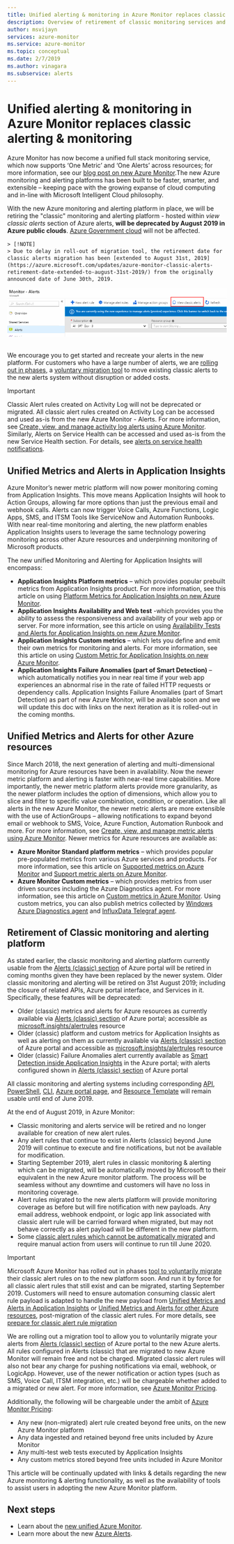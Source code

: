 ```yaml
---
title: Unified alerting & monitoring in Azure Monitor replaces classic alerting & monitoring
description: Overview of retirement of classic monitoring services and functionality, earlier shown in Azure portal under Alerts (classic). Classic alerting & monitoring includes classic metric alerts for Azure resources, classic metric alerts for Application Insights, classic webtest alerts for Application Insights, classic custom metric based alerts for Application Insights and classic alerts for Application Insights SmartDetection v1
author: msvijayn
services: azure-monitor
ms.service: azure-monitor
ms.topic: conceptual
ms.date: 2/7/2019
ms.author: vinagara
ms.subservice: alerts
---
```

# Unified alerting & monitoring in Azure Monitor replaces classic alerting & monitoring

Azure Monitor has now become a unified full stack monitoring service, which now supports ‘One Metric’ and ‘One Alerts’ across resources; for more information, see our [blog post on new Azure Monitor](https://azure.microsoft.com/blog/new-full-stack-monitoring-capabilities-in-azure-monitor/).The new Azure monitoring and alerting platforms has been built to be faster, smarter, and extensible – keeping pace with the growing expanse of cloud computing and in-line with Microsoft Intelligent Cloud philosophy. 

With the new Azure monitoring and alerting platform in place, we will be retiring the "classic" monitoring and alerting platform  - hosted within *view classic alerts* section of Azure alerts, **will be deprecated by August 2019 in Azure public clouds**. [Azure Government cloud](../../azure-government/documentation-government-welcome.md) will not be affected.

    > [!NOTE]
    > Due to delay in roll-out of migration tool, the retirement date for classic alerts migration has been [extended to August 31st, 2019](https://azure.microsoft.com/updates/azure-monitor-classic-alerts-retirement-date-extended-to-august-31st-2019/) from the originally announced date of June 30th, 2019.

 ![Classic alert in Azure portal](media/monitoring-classic-retirement/monitor-alert-screen2.png) 

We encourage you to get started and recreate your alerts in the new platform. For customers who have a large number of alerts, we are [rolling out in phases](alerts-understand-migration.md#rollout-phases), a [voluntary migration tool](alerts-using-migration-tool.md) to move existing classic alerts to the new alerts system without disruption or added costs.

> [!IMPORTANT]
> Classic Alert rules created on Activity Log will not be deprecated or migrated. All classic alert rules created on Activity Log can be accessed and used as-is from the new Azure Monitor - Alerts. For more information, see [Create, view, and manage activity log alerts using Azure Monitor](../../azure-monitor/platform/alerts-activity-log.md). Similarly, Alerts on Service Health can be accessed and used as-is from the new Service Health section. For details, see [alerts on service health notifications](../../azure-monitor/platform/alerts-activity-log-service-notifications.md).

## Unified Metrics and Alerts in Application Insights

Azure Monitor’s newer metric platform will now power monitoring coming from Application Insights. This move means Application Insights will hook to Action Groups, allowing far more options than just the previous email and webhook calls. Alerts can now trigger Voice Calls, Azure Functions, Logic Apps, SMS, and ITSM Tools like ServiceNow and Automation Runbooks. With near real-time monitoring and alerting, the new platform enables Application Insights users to leverage the same technology powering monitoring across other Azure resources and underpinning monitoring of Microsoft products.

The new unified Monitoring and Alerting for Application Insights will encompass:

- **Application Insights Platform metrics** – which provides popular prebuilt metrics from Application Insights product. For more information, see this article on using [Platform Metrics for Application Insights on new Azure Monitor](../../azure-monitor/app/pre-aggregated-metrics-log-metrics.md#pre-aggregated-metrics).
- **Application Insights Availability and Web test** -which provides you the ability to assess the responsiveness and availability of your web app or server. For more information, see this article on using [Availability Tests and Alerts for Application Insights on new Azure Monitor](../../azure-monitor/app/monitor-web-app-availability.md).
- **Application Insights Custom metrics** – which lets you define and emit their own metrics for monitoring and alerts. For more information, see this article on using [Custom Metric for Application Insights on new Azure Monitor](../../azure-monitor/app/pre-aggregated-metrics-log-metrics.md#custom-metrics-dimensions-and-pre-aggregation).
- **Application Insights Failure Anomalies (part of Smart Detection)** – which automatically notifies you in near real time if your web app experiences an abnormal rise in the rate of failed HTTP requests or dependency calls. Application Insights Failure Anomalies (part of Smart Detection) as part of new Azure Monitor, will be available soon and we will update this doc with links on the next iteration as it is rolled-out in the coming months.

## Unified Metrics and Alerts for other Azure resources

Since March 2018, the next generation of alerting and multi-dimensional monitoring for Azure resources have been in availability. Now the newer metric platform and alerting is faster with near-real time capabilities. More importantly, the newer metric platform alerts provide more granularity, as the newer platform includes the option of dimensions, which allow you to slice and filter to specific value combination, condition, or operation. Like all alerts in the new Azure Monitor, the newer metric alerts are more extensible with the use of ActionGroups – allowing notifications to expand beyond email or webhook to SMS, Voice, Azure Function, Automation Runbook and more. For more information, see [Create, view, and manage metric alerts using Azure Monitor](../../azure-monitor/platform/alerts-metric.md).
Newer metrics for Azure resources are available as:

- **Azure Monitor Standard platform metrics** – which provides popular pre-populated metrics from various Azure services and products. For more information, see this article on [Supported metrics on Azure Monitor](../../azure-monitor/platform/alerts-metric-near-real-time.md#metrics-and-dimensions-supported) and [Support metric alerts on Azure Monitor](../../azure-monitor/platform/alerts-metric-overview.md#supported-resource-types-for-metric-alerts).
- **Azure Monitor Custom metrics** – which provides metrics from user driven sources including the Azure Diagnostics agent. For more information, see this article on [Custom metrics in Azure Monitor](../../azure-monitor/platform/metrics-custom-overview.md). Using custom metrics, you can also publish metrics collected by [Windows Azure Diagnostics agent](../../azure-monitor/platform/collect-custom-metrics-guestos-resource-manager-vm.md) and [InfluxData Telegraf agent](../../azure-monitor/platform/collect-custom-metrics-linux-telegraf.md).

## Retirement of Classic monitoring and alerting platform

As stated earlier, the classic monitoring and alerting platform currently usable from the [Alerts (classic) section](../../azure-monitor/platform/alerts-classic.overview.md) of Azure portal will be retired in coming months given they have been replaced by the newer system.
Older classic monitoring and alerting will be retired on 31st August 2019; including the closure of related APIs, Azure portal interface, and Services in it. Specifically, these features will be deprecated:

- Older (classic) metrics and alerts for Azure resources as currently available via [Alerts (classic) section](../../azure-monitor/platform/alerts-classic.overview.md) of Azure portal; accessible as [microsoft.insights/alertrules](https://docs.microsoft.com/rest/api/monitor/alertrules) resource
- Older (classic) platform and custom metrics for Application Insights as well as alerting on them as currently available via [Alerts (classic) section](../../azure-monitor/platform/alerts-classic.overview.md) of Azure portal and accessible as [microsoft.insights/alertrules](https://docs.microsoft.com/rest/api/monitor/alertrules) resource
- Older (classic) Failure Anomalies alert currently available as [Smart Detection inside Application Insights](../../azure-monitor/app/proactive-diagnostics.md) in the Azure portal; with alerts configured shown in [Alerts (classic) section](../../azure-monitor/platform/alerts-classic.overview.md) of Azure portal

All classic monitoring and alerting systems including corresponding [API](https://msdn.microsoft.com/library/azure/dn931945.aspx), [PowerShell](../../azure-monitor/platform/alerts-classic-portal.md), [CLI](../../azure-monitor/platform/alerts-classic-portal.md), [Azure portal page](../../azure-monitor/platform/alerts-classic-portal.md), and [Resource Template](../../azure-monitor/platform/alerts-enable-template.md) will remain usable until end of June 2019. 

At the end of August 2019, in Azure Monitor:

- Classic monitoring and alerts service will be retired and no longer available for creation of new alert rules.
- Any alert rules that continue to exist in Alerts (classic) beyond June 2019 will continue to execute and fire notifications, but not be available for modification.
- Starting September 2019, alert rules in classic monitoring & alerting which can be migrated, will be automatically moved by Microsoft to their equivalent in the new Azure monitor platform. The process will be seamless without any downtime and customers will have no loss in monitoring coverage.
- Alert rules migrated to the new alerts platform will provide monitoring coverage as before but will fire notification with new payloads. Any email address, webhook endpoint, or logic app link associated with classic alert rule will be carried forward when migrated, but may not behave correctly as alert payload will be different in the new platform.
- Some [classic alert rules which cannot be automatically migrated](alerts-understand-migration.md#which-classic-alert-rules-can-be-migrated) and require manual action from users will continue to run till June 2020.

> [!IMPORTANT]
> Microsoft Azure Monitor has rolled out in phases [tool to voluntarily migrate](alerts-using-migration-tool.md) their classic alert rules on to the new platform soon. And run it by force for all classic alert rules that still exist and can be migrated, starting September 2019. Customers will need to ensure automation consuming classic alert rule payload is adapted to handle the new payload from [Unified Metrics and Alerts in Application Insights](#unified-metrics-and-alerts-in-application-insights) or [Unified Metrics and Alerts for other Azure resources](#unified-metrics-and-alerts-for-other-azure-resources), post-migration of the classic alert rules. For more details, see [prepare for classic alert rule migration](alerts-prepare-migration.md)

We are rolling out a migration tool to allow you to voluntarily migrate your alerts from [Alerts (classic) section](../../azure-monitor/platform/alerts-classic.overview.md) of Azure portal to the new Azure alerts. All rules configured in Alerts (classic) that are migrated to new Azure Monitor will remain free and not be charged. Migrated classic alert rules will also not bear any charge for pushing notifications via email, webhook, or LogicApp. However, use of the newer notification or action types (such as SMS, Voice Call, ITSM integration, etc.) will be chargeable whether added to a migrated or new alert. For more information, see [Azure Monitor Pricing](https://azure.microsoft.com/pricing/details/monitor/).

Additionally, the following will be chargeable under the ambit of [Azure Monitor Pricing](https://azure.microsoft.com/pricing/details/monitor/):

- Any new (non-migrated) alert rule created beyond free units, on the new Azure Monitor platform
- Any data ingested and retained beyond free units included by Azure Monitor
- Any multi-test web tests executed by Application Insights
- Any custom metrics stored beyond free units included in Azure Monitor

This article will be continually updated with links & details regarding the new Azure monitoring & alerting functionality, as well as the availability of tools to assist users in adopting the new Azure Monitor platform.


## Next steps

* Learn about the [new unified Azure Monitor](../../azure-monitor/overview.md).
* Learn more about the new [Azure Alerts](../../azure-monitor/platform/alerts-overview.md).
